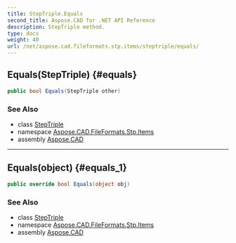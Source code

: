 ```yaml
---
title: StepTriple.Equals
second_title: Aspose.CAD for .NET API Reference
description: StepTriple method. 
type: docs
weight: 40
url: /net/aspose.cad.fileformats.stp.items/steptriple/equals/
---
```

## Equals(StepTriple) {#equals}

```csharp
public bool Equals(StepTriple other)
```

### See Also

* class [StepTriple](../)
* namespace [Aspose.CAD.FileFormats.Stp.Items](../../steptriple/)
* assembly [Aspose.CAD](../../../)

---

## Equals(object) {#equals_1}

```csharp
public override bool Equals(object obj)
```

### See Also

* class [StepTriple](../)
* namespace [Aspose.CAD.FileFormats.Stp.Items](../../steptriple/)
* assembly [Aspose.CAD](../../../)


